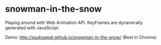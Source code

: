 # snowman-in-the-snow
Playing around with Web Animation API. KeyFrames are dynamically generated with JavaScript. 

Demo: http://ssuksawat.github.io/snowman-in-the-snow/  (Best in Chrome)

